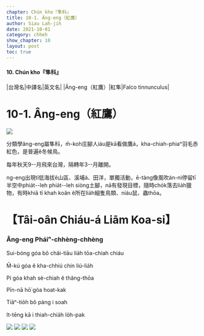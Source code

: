 ```yaml
---
chapter: Chún kho『隼科』
title: 10-1. Âng-eng（紅鷹）
author: Siau Lah-jih
date: 2021-10-01
category: chheh
show_chapter: 10
layout: post
toc: true
---
```


#### 10. Chún kho『隼科』

|台灣名|中譯名|英文名|
|Âng-eng（紅鷹）|紅隼|Falco tinnunculus|


# 10-1. Âng-eng（紅鷹）


![](../too5/10/10-1-1.âng-eng.jpg)



分類學âng-eng屬隼科，m̄-koh庄腳人iáu是kā看做鷹á，kha-chiah-phiaⁿ羽毛赤紅色，是普遍ê冬候鳥。

每年秋天9--月飛來台灣，隔轉年3--月離開。

 ng-eng出現tī低海拔ê山區、溪埔á、田洋，單獨活動，ē-tàng像風吹án-ni停留tī半空中phia̍t--leh phia̍t--leh siòng土腳，nā有發現目標，隨時cho̍k落去lia̍h獵物，有時khiā tī khah koân ê所在lia̍h細隻鳥類、niáu鼠、蟲thōa。



# 【Tâi-oân Chiáu-á Liām Koa-si】

### **Âng-eng Pháiⁿ-chhèng-chhèng**

Sui-bóng góa bô châi-tiāu lia̍h tōa-chiah chiáu

M̄-kú góa ê kha-chhiú chin liú-lia̍h

Pí góa khah sè-chiah ê thâng-thōa

Pīn-nā hō͘ góa hoat-kak

Tiāⁿ-tio̍h bô pàng i soah

It-tēng kā i thiah-chia̍h lo̍h-pak


![](../too5/10/10-1-5.âng-eng.jpg)
![](../too5/10/10-1-2.âng-eng.jpg)
![](../too5/10/10-1-4.âng-eng.jpg)
![](../too5/10/10-1-3.âng-eng.jpg)

